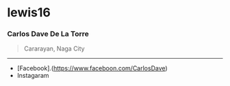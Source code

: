# lewis16
### Carlos Dave De La Torre

> Cararayan, Naga City
---
- [Facebook].(https://www.faceboon.com/CarlosDave)
- Instagaram
